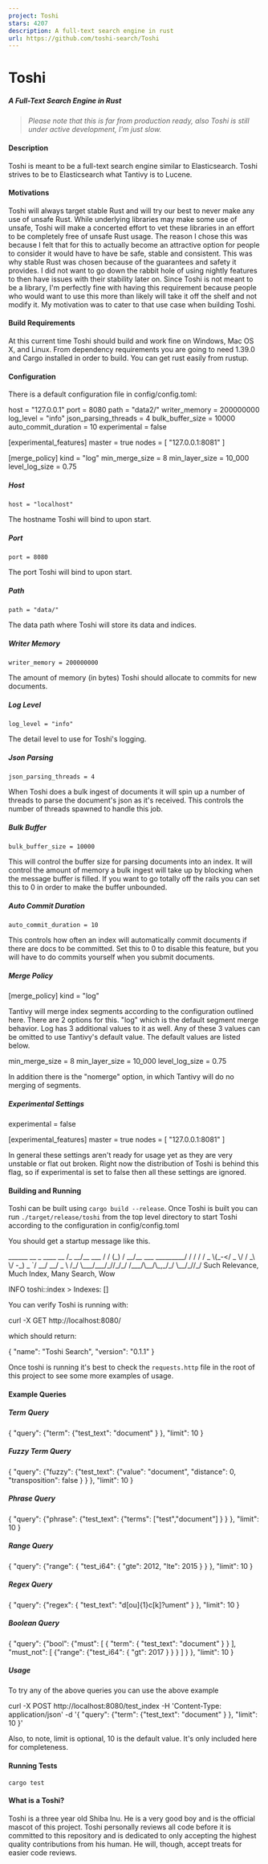 ```yaml
---
project: Toshi
stars: 4207
description: A full-text search engine in rust
url: https://github.com/toshi-search/Toshi
---
```


Toshi
=====

##### A Full-Text Search Engine in Rust

> _Please note that this is far from production ready, also Toshi is still under active development, I'm just slow._

#### Description

Toshi is meant to be a full-text search engine similar to Elasticsearch. Toshi strives to be to Elasticsearch what Tantivy is to Lucene.

#### Motivations

Toshi will always target stable Rust and will try our best to never make any use of unsafe Rust. While underlying libraries may make some use of unsafe, Toshi will make a concerted effort to vet these libraries in an effort to be completely free of unsafe Rust usage. The reason I chose this was because I felt that for this to actually become an attractive option for people to consider it would have to have be safe, stable and consistent. This was why stable Rust was chosen because of the guarantees and safety it provides. I did not want to go down the rabbit hole of using nightly features to then have issues with their stability later on. Since Toshi is not meant to be a library, I'm perfectly fine with having this requirement because people who would want to use this more than likely will take it off the shelf and not modify it. My motivation was to cater to that use case when building Toshi.

#### Build Requirements

At this current time Toshi should build and work fine on Windows, Mac OS X, and Linux. From dependency requirements you are going to need 1.39.0 and Cargo installed in order to build. You can get rust easily from rustup.

#### Configuration

There is a default configuration file in config/config.toml:

host = "127.0.0.1"
port = 8080
path = "data2/"
writer\_memory = 200000000
log\_level = "info"
json\_parsing\_threads = 4
bulk\_buffer\_size = 10000
auto\_commit\_duration = 10
experimental = false

\[experimental\_features\]
master = true
nodes = \[
    "127.0.0.1:8081"
\]

\[merge\_policy\]
kind = "log"
min\_merge\_size = 8
min\_layer\_size = 10\_000
level\_log\_size = 0.75

##### Host

`host = "localhost"`

The hostname Toshi will bind to upon start.

##### Port

`port = 8080`

The port Toshi will bind to upon start.

##### Path

`path = "data/"`

The data path where Toshi will store its data and indices.

##### Writer Memory

`writer_memory = 200000000`

The amount of memory (in bytes) Toshi should allocate to commits for new documents.

##### Log Level

`log_level = "info"`

The detail level to use for Toshi's logging.

##### Json Parsing

`json_parsing_threads = 4`

When Toshi does a bulk ingest of documents it will spin up a number of threads to parse the document's json as it's received. This controls the number of threads spawned to handle this job.

##### Bulk Buffer

`bulk_buffer_size = 10000`

This will control the buffer size for parsing documents into an index. It will control the amount of memory a bulk ingest will take up by blocking when the message buffer is filled. If you want to go totally off the rails you can set this to 0 in order to make the buffer unbounded.

##### Auto Commit Duration

`auto_commit_duration = 10`

This controls how often an index will automatically commit documents if there are docs to be committed. Set this to 0 to disable this feature, but you will have to do commits yourself when you submit documents.

##### Merge Policy

\[merge\_policy\]
kind = "log"

Tantivy will merge index segments according to the configuration outlined here. There are 2 options for this. "log" which is the default segment merge behavior. Log has 3 additional values to it as well. Any of these 3 values can be omitted to use Tantivy's default value. The default values are listed below.

min\_merge\_size = 8
min\_layer\_size = 10\_000
level\_log\_size = 0.75

In addition there is the "nomerge" option, in which Tantivy will do no merging of segments.

##### Experimental Settings

experimental = false

\[experimental\_features\]
master = true
nodes = \[
    "127.0.0.1:8081"
\]

In general these settings aren't ready for usage yet as they are very unstable or flat out broken. Right now the distribution of Toshi is behind this flag, so if experimental is set to false then all these settings are ignored.

#### Building and Running

Toshi can be built using `cargo build --release`. Once Toshi is built you can run `./target/release/toshi` from the top level directory to start Toshi according to the configuration in config/config.toml

You should get a startup message like this.

  \_\_\_\_\_\_         \_\_   \_   \_\_\_\_                 \_\_
 /\_  \_\_/\_\_  \_\_\_ / /  (\_) / \_\_/\_\_ \_\_\_ \_\_\_\_\_\_\_\_\_/ /
  / / / \_ \\(\_-</ \_ \\/ / \_\\ \\/ -\_) \_ \`/ \_\_/ \_\_/ \_ \\
 /\_/  \\\_\_\_/\_\_\_/\_//\_/\_/ /\_\_\_/\\\_\_/\\\_,\_/\_/  \\\_\_/\_//\_/
 Such Relevance, Much Index, Many Search, Wow
 
 INFO  toshi::index \> Indexes: \[\]

You can verify Toshi is running with:

curl -X GET http://localhost:8080/

which should return:

{
  "name": "Toshi Search",
  "version": "0.1.1"
}

Once toshi is running it's best to check the `requests.http` file in the root of this project to see some more examples of usage.

#### Example Queries

##### Term Query

{ "query": {"term": {"test\_text": "document" } }, "limit": 10 }

##### Fuzzy Term Query

{ "query": {"fuzzy": {"test\_text": {"value": "document", "distance": 0, "transposition": false } } }, "limit": 10 }

##### Phrase Query

{ "query": {"phrase": {"test\_text": {"terms": \["test","document"\] } } }, "limit": 10 }

##### Range Query

{ "query": {"range": { "test\_i64": { "gte": 2012, "lte": 2015 } } }, "limit": 10 }

##### Regex Query

{ "query": {"regex": { "test\_text": "d\[ou\]{1}c\[k\]?ument" } }, "limit": 10 }

##### Boolean Query

{ "query": {"bool": {"must": \[ { "term": { "test\_text": "document" } } \], "must\_not": \[ {"range": {"test\_i64": { "gt": 2017 } } } \] } }, "limit": 10 }

##### Usage

To try any of the above queries you can use the above example

curl -X POST http://localhost:8080/test\_index -H 'Content-Type: application/json' -d '{ "query": {"term": {"test\_text": "document" } }, "limit": 10 }'

Also, to note, limit is optional, 10 is the default value. It's only included here for completeness.

#### Running Tests

`cargo test`

#### What is a Toshi?

Toshi is a three year old Shiba Inu. He is a very good boy and is the official mascot of this project. Toshi personally reviews all code before it is committed to this repository and is dedicated to only accepting the highest quality contributions from his human. He will, though, accept treats for easier code reviews.
